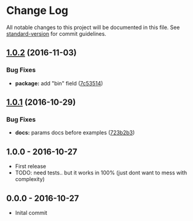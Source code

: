 # Change Log

All notable changes to this project will be documented in this file. See [standard-version](https://github.com/conventional-changelog/standard-version) for commit guidelines.

<a name="1.0.2"></a>
## [1.0.2](https://github.com/tunnckocore/github-clone-labels/compare/v1.0.1...v1.0.2) (2016-11-03)


### Bug Fixes

* **package:** add "bin" field ([7c53514](https://github.com/tunnckocore/github-clone-labels/commit/7c53514))



<a name="1.0.1"></a>
## [1.0.1](https://github.com/tunnckocore/github-clone-labels/compare/v1.0.0...v1.0.1) (2016-10-29)


### Bug Fixes

* **docs:** params docs before examples ([723b2b3](https://github.com/tunnckocore/github-clone-labels/commit/723b2b3))





## 1.0.0 - 2016-10-27
- First release
- TODO: need tests.. but it works in 100% (just dont want to mess with complexity)

## 0.0.0 - 2016-10-27
- Inital commit